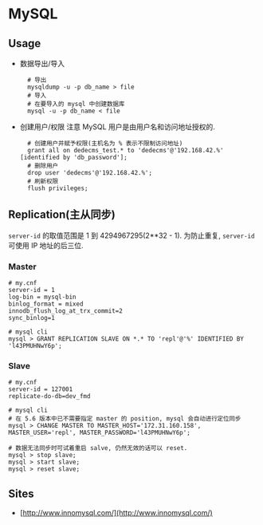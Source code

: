 # MySQL
## Usage
* 数据导出/导入

    ```
      # 导出
      mysqldump -u -p db_name > file
      # 导入
      # 在要导入的 mysql 中创建数据库
      mysql -u -p db_name < file
    ```
* 创建用户/权限
    注意 MySQL 用户是由用户名和访问地址授权的.
    
    ```
      # 创建用户并赋予权限(主机名为 % 表示不限制访问地址)
      grant all on dedecms_test.* to 'dedecms'@'192.168.42.%' [identified by 'db_password'];
      # 删除用户
      drop user 'dedecms'@'192.168.42.%';
      # 刷新权限
      flush privileges;
    ```
    
## Replication(主从同步)
`server-id` 的取值范围是 1 到 4294967295(2**32 - 1). 为防止重复, `server-id` 可使用 IP 地址的后三位.

### Master

```
# my.cnf
server-id = 1
log-bin = mysql-bin
binlog_format = mixed
innodb_flush_log_at_trx_commit=2
sync_binlog=1
```
```
# mysql cli
mysql > GRANT REPLICATION SLAVE ON *.* TO 'repl'@'%' IDENTIFIED BY 'l43PMUHNwY6p';
```

### Slave

```
# my.cnf
server-id = 127001
replicate-do-db=dev_fmd
```
```
# mysql cli
# 在 5.6 版本中已不需要指定 master 的 position, mysql 会自动进行定位同步
mysql > CHANGE MASTER TO MASTER_HOST='172.31.160.158', MASTER_USER='repl', MASTER_PASSWORD='l43PMUHNwY6p';
```
```
# 数据无法同步时可试着重启 salve, 仍然无效的话可以 reset.
mysql > stop slave;
mysql > start slave;
mysql > reset slave;
```
    
## Sites
* [http://www.innomysql.com/](http://www.innomysql.com/)

